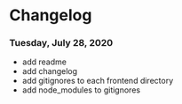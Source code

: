 # Changelog

### Tuesday, July 28, 2020
- add readme
- add changelog
- add gitignores to each frontend directory
- add node_modules to gitignores